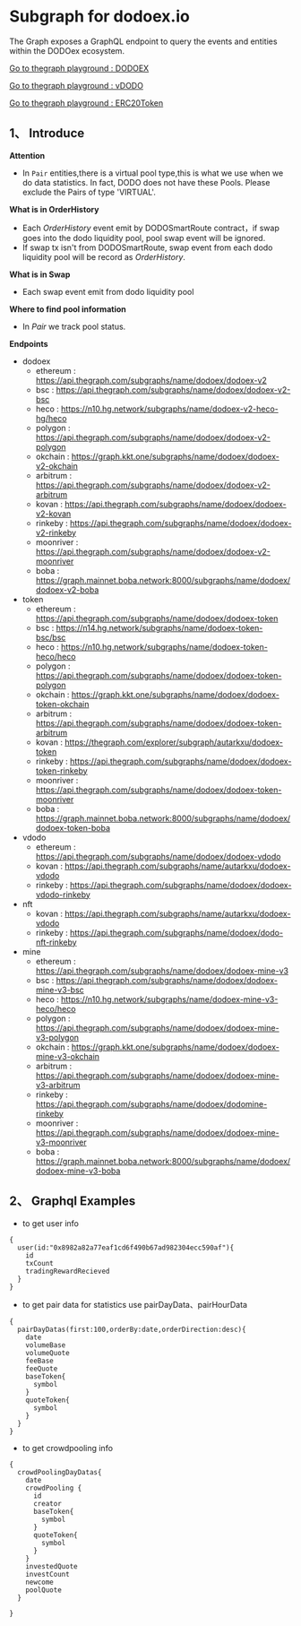 # Subgraph for dodoex.io

The Graph exposes a GraphQL endpoint to query the events and entities within the DODOex ecosystem.

[Go to thegraph playground : DODOEX](https://thegraph.com/explorer/subgraph/dodoex/dodoex-v2)

[Go to thegraph playground : vDODO](https://thegraph.com/explorer/subgraph/dodoex/dodoex-vdodo?selected=playground)

[Go to thegraph playground : ERC20Token](https://thegraph.com/explorer/subgraph/dodoex/dodoex-token)

## 1、 Introduce

**Attention**
 - In `Pair` entities,there is a virtual pool type,this is what we use when we do data statistics. In fact, DODO does not have these Pools. Please exclude the Pairs of type 'VIRTUAL'.

**What is in OrderHistory**
 - Each *OrderHistory* event emit by DODOSmartRoute contract，if swap goes into the dodo liquidity pool, pool swap event will be ignored. 
 - If swap tx isn't from DODOSmartRoute, swap event from each dodo liquidity pool will be record as *OrderHistory*.

**What is in Swap** 
 - Each swap event emit from dodo liquidity pool
 
**Where to find pool information**
 - In *Pair*  we track pool status.

**Endpoints**
 - dodoex 
    - ethereum : https://api.thegraph.com/subgraphs/name/dodoex/dodoex-v2
    - bsc : https://api.thegraph.com/subgraphs/name/dodoex/dodoex-v2-bsc
    - heco : https://n10.hg.network/subgraphs/name/dodoex-v2-heco-hg/heco
    - polygon : https://api.thegraph.com/subgraphs/name/dodoex/dodoex-v2-polygon
    - okchain : https://graph.kkt.one/subgraphs/name/dodoex/dodoex-v2-okchain
    - arbitrum : https://api.thegraph.com/subgraphs/name/dodoex/dodoex-v2-arbitrum
    - kovan : https://api.thegraph.com/subgraphs/name/dodoex/dodoex-v2-kovan
    - rinkeby : https://api.thegraph.com/subgraphs/name/dodoex/dodoex-v2-rinkeby
    - moonriver : https://api.thegraph.com/subgraphs/name/dodoex/dodoex-v2-moonriver
    - boba : https://graph.mainnet.boba.network:8000/subgraphs/name/dodoex/dodoex-v2-boba
  - token
    - ethereum : https://api.thegraph.com/subgraphs/name/dodoex/dodoex-token
    - bsc : https://n14.hg.network/subgraphs/name/dodoex-token-bsc/bsc
    - heco : https://n10.hg.network/subgraphs/name/dodoex-token-heco/heco
    - polygon : https://api.thegraph.com/subgraphs/name/dodoex/dodoex-token-polygon
    - okchain : https://graph.kkt.one/subgraphs/name/dodoex/dodoex-token-okchain
    - arbitrum : https://api.thegraph.com/subgraphs/name/dodoex/dodoex-token-arbitrum
    - kovan : https://thegraph.com/explorer/subgraph/autarkxu/dodoex-token
    - rinkeby : https://api.thegraph.com/subgraphs/name/dodoex/dodoex-token-rinkeby
    - moonriver : https://api.thegraph.com/subgraphs/name/dodoex/dodoex-token-moonriver
    - boba : https://graph.mainnet.boba.network:8000/subgraphs/name/dodoex/dodoex-token-boba
- vdodo
    - ethereum : https://api.thegraph.com/subgraphs/name/dodoex/dodoex-vdodo
    - kovan : https://api.thegraph.com/subgraphs/name/autarkxu/dodoex-vdodo
    - rinkeby : https://api.thegraph.com/subgraphs/name/dodoex/dodoex-vdodo-rinkeby
- nft
    - kovan : https://api.thegraph.com/subgraphs/name/autarkxu/dodoex-vdodo
    - rinkeby : https://api.thegraph.com/subgraphs/name/dodoex/dodo-nft-rinkeby
 - mine
    - ethereum : https://api.thegraph.com/subgraphs/name/dodoex/dodoex-mine-v3
    - bsc : https://api.thegraph.com/subgraphs/name/dodoex/dodoex-mine-v3-bsc
    - heco : https://n10.hg.network/subgraphs/name/dodoex-mine-v3-heco/heco
    - polygon : https://api.thegraph.com/subgraphs/name/dodoex/dodoex-mine-v3-polygon
    - okchain : https://graph.kkt.one/subgraphs/name/dodoex/dodoex-mine-v3-okchain
    - arbitrum : https://api.thegraph.com/subgraphs/name/dodoex/dodoex-mine-v3-arbitrum
    - rinkeby : https://api.thegraph.com/subgraphs/name/dodoex/dodomine-rinkeby
    - moonriver : https://api.thegraph.com/subgraphs/name/dodoex/dodoex-mine-v3-moonriver
    - boba : https://graph.mainnet.boba.network:8000/subgraphs/name/dodoex/dodoex-mine-v3-boba
   
## 2、 Graphql Examples
 - to get user info
```
{
  user(id:"0x8982a82a77eaf1cd6f490b67ad982304ecc590af"){
    id
    txCount
    tradingRewardRecieved
  }
}

```
 - to get pair data for statistics use pairDayData、pairHourData
```
{
  pairDayDatas(first:100,orderBy:date,orderDirection:desc){
    date
    volumeBase
    volumeQuote
    feeBase
    feeQuote
    baseToken{
      symbol
    }
    quoteToken{
      symbol
    }
  }
}
```
 - to get crowdpooling info
```
{
  crowdPoolingDayDatas{
    date
    crowdPooling {
      id
      creator
      baseToken{
        symbol
      }
      quoteToken{
        symbol
      }
    }
    investedQuote
    investCount
    newcome
    poolQuote
  }
  
}
```
